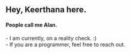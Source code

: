 <h2>Hey, Keerthana here.</h2>  
<h4>People call me Alan.</h4>     
<p>- I am currently, on a reality check. :)<br>- If you are a programmer, feel free to reach out.</p>     
<!---        
keerthana5958v/keerthana5958v is a ✨ special ✨ repository because its `README.md` (this file) appears on your GitHub profile. 
You can click the Preview link to take a look at your changes.   
---> 
   
